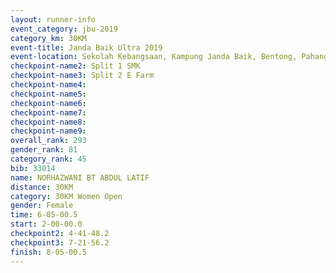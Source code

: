 ```yaml
---
layout: runner-info 
event_category: jbu-2019 
category_km: 30KM 
event-title: Janda Baik Ultra 2019 
event-location: Sekolah Kebangsaan, Kampung Janda Baik, Bentong, Pahang, Malaysia 
checkpoint-name2: Split 1 SMK 
checkpoint-name3: Split 2 E Farm 
checkpoint-name4: 
checkpoint-name5: 
checkpoint-name6: 
checkpoint-name7: 
checkpoint-name8: 
checkpoint-name9: 
overall_rank: 293
gender_rank: 81
category_rank: 45
bib: 33014
name: NORHAZWANI BT ABDUL LATIF
distance: 30KM
category: 30KM Women Open
gender: Female
time: 6-05-00.5
start: 2-00-00.0
checkpoint2: 4-41-48.2
checkpoint3: 7-21-56.2
finish: 8-05-00.5
---
```

